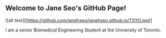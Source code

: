 ## Welcome to Jane Seo's GitHub Page!

![alt text][[https://github.com/janehseo/janehseo.github.io/TSYO.jpg]]

I am a senior Biomedical Engineering Student at the University of Toronto.

